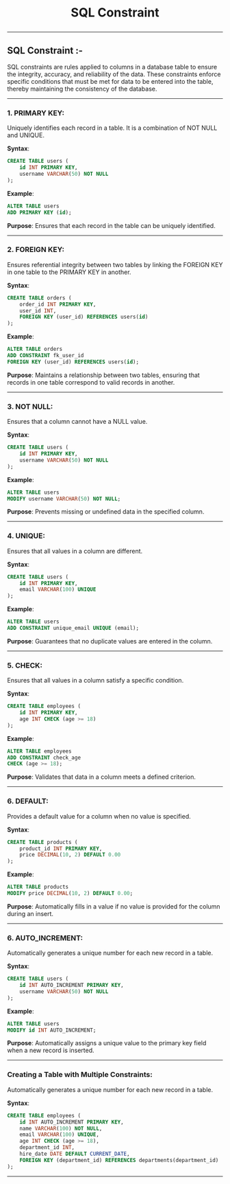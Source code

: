 # <p align="center">SQL Constraint</p>
<!------------------------------------------------------------->
--------------------------------------------------------------------------------------------------------------------------
## SQL Constraint :-

SQL constraints are rules applied to columns in a database table to ensure the integrity, accuracy, and reliability of the data. These constraints enforce specific conditions that must be met for data to be entered into the table, thereby maintaining the consistency of the database.

<!------------------------------------------------------------->
----------------------------------------------------------------------------------------------------------------------------------------------

### 1. PRIMARY KEY:
Uniquely identifies each record in a table. It is a combination of NOT NULL and UNIQUE.

**Syntax**:
```sql
CREATE TABLE users (
    id INT PRIMARY KEY,
    username VARCHAR(50) NOT NULL
);
```

**Example**:
```sql
ALTER TABLE users
ADD PRIMARY KEY (id);
```

**Purpose**:
Ensures that each record in the table can be uniquely identified.
 
----------------------------------------------------------------------------------------------------------------------------------------------

### 2. FOREIGN KEY:
Ensures referential integrity between two tables by linking the FOREIGN KEY in one table to the PRIMARY KEY in another.

**Syntax**:
```sql
CREATE TABLE orders (
    order_id INT PRIMARY KEY,
    user_id INT,
    FOREIGN KEY (user_id) REFERENCES users(id)
);
```

**Example**:
```sql
ALTER TABLE orders
ADD CONSTRAINT fk_user_id
FOREIGN KEY (user_id) REFERENCES users(id);
```

**Purpose**:
Maintains a relationship between two tables, ensuring that records in one table correspond to valid records in another.
 
----------------------------------------------------------------------------------------------------------------------------------------------


### 3. NOT NULL:
Ensures that a column cannot have a NULL value.

**Syntax**:
```sql
CREATE TABLE users (
    id INT PRIMARY KEY,
    username VARCHAR(50) NOT NULL
);
```

**Example**:
```sql
ALTER TABLE users
MODIFY username VARCHAR(50) NOT NULL;
```

**Purpose**:
 Prevents missing or undefined data in the specified column.
 
----------------------------------------------------------------------------------------------------------------------------------------------


### 4. UNIQUE:
Ensures that all values in a column are different.

**Syntax**:
```sql
CREATE TABLE users (
    id INT PRIMARY KEY,
    email VARCHAR(100) UNIQUE
);
```

**Example**:
```sql
ALTER TABLE users
ADD CONSTRAINT unique_email UNIQUE (email);
```

**Purpose**:
 Guarantees that no duplicate values are entered in the column.
 
----------------------------------------------------------------------------------------------------------------------------------------------


### 5. CHECK:
Ensures that all values in a column satisfy a specific condition.

**Syntax**:
```sql
CREATE TABLE employees (
    id INT PRIMARY KEY,
    age INT CHECK (age >= 18)
);
```

**Example**:
```sql
ALTER TABLE employees
ADD CONSTRAINT check_age
CHECK (age >= 18);
```

**Purpose**:
 Validates that data in a column meets a defined criterion.
 
----------------------------------------------------------------------------------------------------------------------------------------------

### 6. DEFAULT:
Provides a default value for a column when no value is specified.

**Syntax**:
```sql
CREATE TABLE products (
    product_id INT PRIMARY KEY,
    price DECIMAL(10, 2) DEFAULT 0.00
);
```

**Example**:
```sql
ALTER TABLE products
MODIFY price DECIMAL(10, 2) DEFAULT 0.00;
```

**Purpose**:
 Automatically fills in a value if no value is provided for the column during an insert.
 
----------------------------------------------------------------------------------------------------------------------------------------------

### 6. AUTO_INCREMENT:
Automatically generates a unique number for each new record in a table.

**Syntax**:
```sql
CREATE TABLE users (
    id INT AUTO_INCREMENT PRIMARY KEY,
    username VARCHAR(50) NOT NULL
);
```

**Example**:
```sql
ALTER TABLE users
MODIFY id INT AUTO_INCREMENT;
```

**Purpose**:
 Automatically assigns a unique value to the primary key field when a new record is inserted.
 
----------------------------------------------------------------------------------------------------------------------------------------------

### Creating a Table with Multiple Constraints:
Automatically generates a unique number for each new record in a table.

**Syntax**:
```sql
CREATE TABLE employees (
    id INT AUTO_INCREMENT PRIMARY KEY,
    name VARCHAR(100) NOT NULL,
    email VARCHAR(100) UNIQUE,
    age INT CHECK (age >= 18),
    department_id INT,
    hire_date DATE DEFAULT CURRENT_DATE,
    FOREIGN KEY (department_id) REFERENCES departments(department_id)
);
```

<!------------------------------------------------------------->
----------------------------------------------------------------------------------------------------------------------------------------------